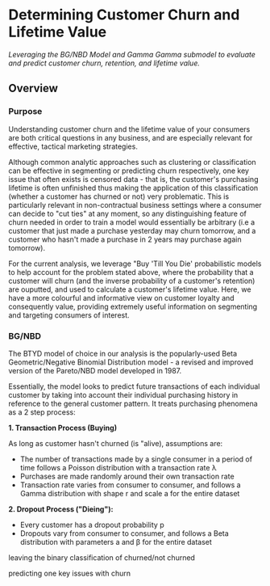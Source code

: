 # Determining Customer Churn and Lifetime Value
*Leveraging the BG/NBD Model and Gamma Gamma submodel to evaluate and predict customer churn, retention, and lifetime value.*

## Overview
### Purpose
Understanding customer churn and the lifetime value of your consumers are both critical questions in any business, and are especially relevant for effective, tactical marketing strategies. 

Although common analytic approaches such as clustering or classification can be effective in segmenting or predicting churn respectively, one key issue that often exists is censored data - that is, the customer's purchasing lifetime is often unfinished thus making the application of this classification (whether a customer has churned or not) very problematic. This is particularly relevant in non-contractual business settings where a consumer can decide to "cut ties" at any moment, so any distinguishing feature of churn needed in order to train a model would essentially be arbitrary (i.e a customer that just made a purchase yesterday may churn tomorrow, and a customer who hasn't made a purchase in 2 years may purchase again tomorrow).

For the current analysis, we leverage "Buy 'Till You Die' probabilistic models to help account for the problem stated above, where the probability that a customer will churn (and the inverse probability of a customer's retention) are ouputted, and used to calculate a customer's lifetime value. Here, we have a more colourful and informative view on customer loyalty and consequently value, providing extremely useful information on segmenting and targeting consumers of interest.

### BG/NBD
The BTYD model of choice in our analysis is the popularly-used Beta Geometric/Negative Binomial Distribution model - a revised and improved version of the Pareto/NBD model developed in 1987.

Essentially, the model looks to predict future transactions of each individual customer by taking into account their individual purchasing history in reference to the general customer pattern. It treats purchasing phenomena as a 2 step process: 

**1. Transaction Process (Buying)**

As long as customer hasn't churned (is "alive), assumptions are:
  - The number of transactions made by a single consumer in a period of time follows a Poisson distribution with a transaction rate λ
  - Purchases are made randomly around their own transaction rate
  - Transaction rate varies from consumer to consumer, and follows a Gamma distribution with shape r and scale a for the entire dataset

**2. Dropout Process ("Dieing"):**
   - Every customer has a dropout probability p
   - Dropouts vary from consumer to consumer, and follows a Beta distribution with parameters a and β for the entire dataset


leaving the binary classification of churned/not churned 



predicting one key issues with churn 
